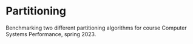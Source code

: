 # Partitioning

Benchmarking two different partitioning algorithms for course Computer Systems Performance, spring 2023.